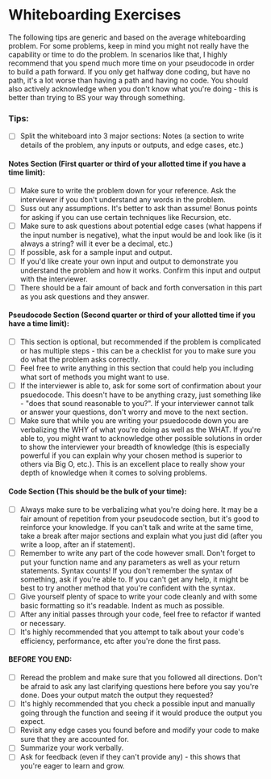 # Whiteboarding Exercises
The following tips are generic and based on the average whiteboarding problem. For some problems, keep in mind you might not really have the capability or time to do the problem. In scenarios like that, I highly recommend that you spend much more time on your pseudocode in order to build a path forward. If you only get halfway done coding, but have no path, it's a lot worse than having a path and having no code. You should also actively acknowledge when you don't know what you're doing - this is better than trying to BS your way through something. 

### Tips: 
- [ ] Split the whiteboard into 3 major sections: Notes (a section to write details of the problem, any inputs or outputs, and edge cases, etc.)

#### Notes Section (First quarter or third of your allotted time if you have a time limit):
- [ ] Make sure to write the problem down for your reference. Ask the interviewer if you don't understand any words in the problem. 
- [ ] Suss out any assumptions. It's better to ask than assume! Bonus points for asking if you can use certain techniques like Recursion, etc.
- [ ] Make sure to ask questions about potential edge cases (what happens if the input number is negative), what the input would be and look like (is it always a string? will it ever be a decimal, etc.) 
- [ ] If possible, ask for a sample input and output. 
- [ ] If you'd like create your own input and output to demonstrate you understand the problem and how it works. Confirm this input and output with the interviewer. 
- [ ] There should be a fair amount of back and forth conversation in this part as you ask questions and they answer. 

#### Pseudocode Section (Second quarter or third of your allotted time if you have a time limit):
- [ ] This section is optional, but recommended if the problem is complicated or has multiple steps - this can be a checklist for you to make sure you do what the problem asks correctly. 
- [ ] Feel free to write anything in this section that could help you including what sort of methods you might want to use.
- [ ] If the interviewer is able to, ask for some sort of confirmation about your psuedocode. This doesn't have to be anything crazy, just something like - "does that sound reasonable to you?". If your interviewer cannot talk or answer your questions, don't worry and move to the next section. 
- [ ] Make sure that while you are writing your psuedocode down you are verbalizing the WHY of what you're doing as well as the WHAT. If you're able to, you might want to acknowledge other possible solutions in order to show the interviewer your breadth of knowledge (this is especially powerful if you can explain why your chosen method is superior to others via Big O, etc.). This is an excellent place to really show your depth of knowledge when it comes to solving problems. 

#### Code Section (This should be the bulk of your time):
- [ ] Always make sure to be verbalizing what you're doing here. It may be a fair amount of repetition from your pseudocode section, but it's good to reinforce your knowledge. If you can't talk and write at the same time, take a break after major sections and explain what you just did (after you write a loop, after an if statement). 
- [ ] Remember to write any part of the code however small. Don't forget to put your function name and any parameters as well as your return statements. Syntax counts! If you don't remember the syntax of something, ask if you're able to. If you can't get any help, it might be best to try another method that you're confident with the syntax. 
- [ ] Give yourself plenty of space to write your code cleanly and with some basic formatting so it's readable. Indent as much as possible. 
- [ ] After any initial passes through your code, feel free to refactor if wanted or necessary. 
- [ ] It's highly recommended that you attempt to talk about your code's efficiency, performance, etc after you're done the first pass. 

#### BEFORE YOU END:
- [ ] Reread the problem and make sure that you followed all directions. Don't be afraid to ask any last clarifying questions here before you say you're done. Does your output match the output they requested? 
- [ ] It's highly recommended that you check a possible input and manually going through the function and seeing if it would produce the output you expect. 
- [ ] Revisit any edge cases you found before and modify your code to make sure that they are accounted for. 
- [ ] Summarize your work verbally. 
- [ ] Ask for feedback (even if they can't provide any) - this shows that you're eager to learn and grow. 
